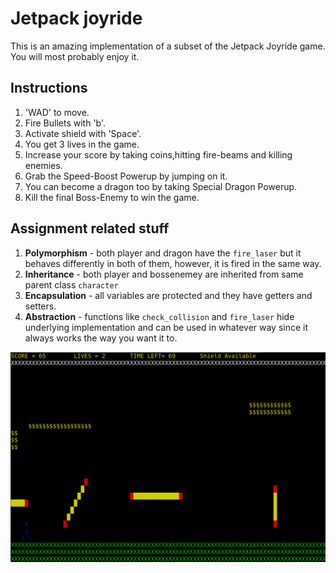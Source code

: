 # Jetpack joyride

This is an amazing implementation of a subset of the Jetpack Joyride game. You will most probably enjoy it.

## Instructions

1. 'WAD' to move.
2. Fire Bullets with 'b'.
3. Activate shield with 'Space'.
4. You get 3 lives in the game.
5. Increase your score by taking coins,hitting fire-beams and killing enemies.
2. Grab the Speed-Boost Powerup by jumping on it.
3. You can become a dragon too by taking Special Dragon Powerup.
4. Kill the final Boss-Enemy to win the game.


## Assignment related stuff

1. **Polymorphism** - both player and dragon have the `fire_laser` but it behaves differently in both of them, however, it is fired in the same way.
2. **Inheritance** - both player and bossenemey are inherited from same parent class `character`
3. **Encapsulation** - all variables are protected and they have getters and setters.
4. **Abstraction** - functions like `check_collision` and `fire_laser` hide underlying implementation and can be used in whatever way since it always works the way you want it to.

![img](JetpackJoyride.png)

